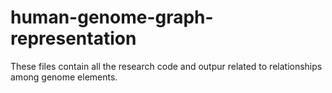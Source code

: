 # human-genome-graph-representation

These files contain all the research code and outpur related to relationships among genome elements.
